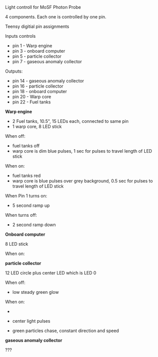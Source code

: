 Light controll for MoSF Photon Probe

4 components. Each one is controlled by one pin.

Teensy digitial pin assignments

Inputs controls

- pin 1 -  Warp engine
- pin 3 - onboard computer
- pin 5 - particle collector
- pin 7 - gaseous anomaly collector

Outputs:

- pin 14 - gaseous anomaly collector
- pin 16 - particle collector
- pin 18 - onboard computer
- pin 20 - Warp core
- pin 22 - Fuel tanks

**Warp engine**

* 2 Fuel tanks, 10.5", 15 LEDs each, connected to same pin
* 1 warp core, 8 LED stick

When off:

 - fuel tanks off
 - warp core is dim blue pulses, 1 sec for pulses to travel length of LED stick
 
When on:

 - fuel tanks red
 - warp core is blue pulses over grey background, 0.5 sec for pulses to travel length of LED stick
 
 
When Pin 1 turns on:

 - 5 second ramp up
 
When turns off:

 - 2 second ramp down 
 

**Onboard computer**

8 LED stick

When on: 

**particle collector**

12 LED circle plus center LED which is LED 0

When off:

- low steady green glow

When on:

 -

 - center light pulses
 - green particles chase, constant direction and speed


**gaseous anomaly collector**

???
